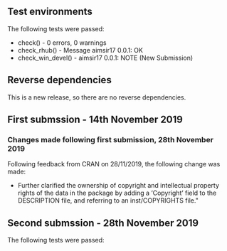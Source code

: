 ## Test environments
The following tests were passed:
- check() - 0 errors, 0 warnings
- check_rhub() - Message aimsir17 0.0.1: OK
- check_win_devel() - aimsir17 0.0.1: NOTE (New Submission)


## Reverse dependencies
This is a new release, so there are no reverse dependencies.

## First submssion - 14th November 2019


### Changes made following first submission, 28th November 2019
Following feedback from CRAN on 28/11/2019, the following change was made:
- Further clarified the ownership of copyright and intellectual property rights of the data in the
package by adding a ‘Copyright’ field to the DESCRIPTION file, and referring to an inst/COPYRIGHTS file."

## Second submssion - 28th November 2019
The following tests were passed:
